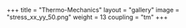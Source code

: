+++
title = "Thermo-Mechanics"
layout = "gallery"
image = "stress_xx_yy_50.png"
weight = 13
coupling = "tm"
+++
